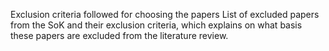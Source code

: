Exclusion criteria followed for choosing the papers
List of excluded papers from the SoK and their exclusion criteria, which explains on what basis these papers are excluded from the literature review.
